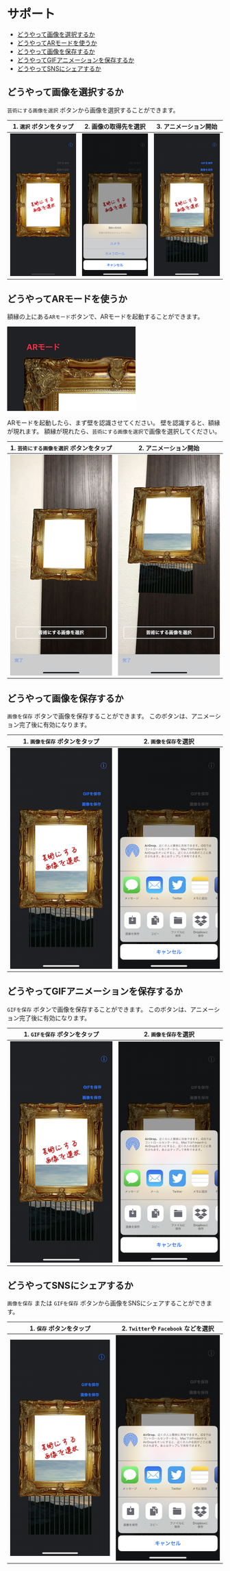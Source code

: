 # サポート

- [どうやって画像を選択するか](./jp#どうやって画像を選択するか)
- [どうやってARモードを使うか](./jp#どうやってarモードを使うか)
- [どうやって画像を保存するか](./jp#どうやって画像を保存するか)
- [どうやってGIFアニメーションを保存するか](./jp#どうやってgifアニメーションを保存するか)
- [どうやってSNSにシェアするか](./jp#どうやってsnsにシェアするか)

## どうやって画像を選択するか

`芸術にする画像を選択` ボタンから画像を選択することができます。

| 1. `選択` ボタンをタップ | 2. 画像の取得先を選択 | 3. アニメーション開始 |
| :-: | :-: | :-: |
| ![](./Images/jp/root.png) | ![](./Images/jp/image_source.png) | ![](./Images/jp/animated.png) |

## どうやってARモードを使うか

額縁の上にある`ARモード`ボタンで、ARモードを起動することができます。

![](./Images/jp/ar_button.png)

ARモードを起動したら、まず壁を認識させてください。
壁を認識すると、額縁が現れます。
額縁が現れたら、`芸術にする画像を選択`で画像を選択してください。

| 1. `芸術にする画像を選択` ボタンをタップ | 2. アニメーション開始 |
| :-: | :-: |
| ![](./Images/jp/select_image.png) | ![](./Images/jp/ar_animation.png) |

## どうやって画像を保存するか

`画像を保存` ボタンで画像を保存することができます。
このボタンは、アニメーション完了後に有効になります。

| 1. `画像を保存` ボタンをタップ | 2. `画像を保存`を選択 |
| :-: | :-: |
| ![](./Images/jp/animated.png) | ![](./Images/jp/activity.png) |

## どうやってGIFアニメーションを保存するか

`GIFを保存` ボタンで画像を保存することができます。
このボタンは、アニメーション完了後に有効になります。

| 1. `GIFを保存` ボタンをタップ | 2. `画像を保存`を選択 |
| :-: | :-: |
| ![](./Images/jp/animated.png) | ![](./Images/jp/activity.png) |

## どうやってSNSにシェアするか

`画像を保存` または `GIFを保存` ボタンから画像をSNSにシェアすることができます。

| 1. `保存` ボタンをタップ | 2. `Twitter`や `Facebook` などを選択  |
| :-: | :-: |
| ![](./Images/jp/animated.png) | ![](./Images/jp/activity.png) |
